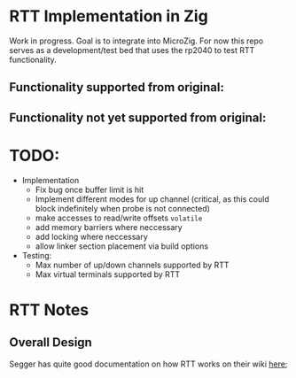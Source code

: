 # RTT Implementation in Zig

Work in progress. Goal is to integrate into MicroZig. For now this repo serves as a development/test bed that uses the rp2040 to test RTT functionality.

Functionality supported from original:
- 

Functionality not yet supported from original:
- 

# TODO:
- Implementation
    - Fix bug once buffer limit is hit
    - Implement different modes for up channel (critical, as this could block indefinitely when probe is not connected)
    - make accesses to read/write offsets `volatile`
    - add memory barriers where neccessary
    - add locking where neccessary 
    - allow linker section placement via build options
- Testing:
    - Max number of up/down channels supported by RTT
    - Max virtual terminals supported by RTT

# RTT Notes

## Overall Design

Segger has quite good documentation on how RTT works on their wiki [here](https://wiki.segger.com/RTT);


